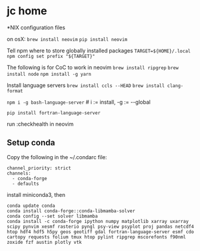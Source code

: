 # jc home

\*NIX configuration files

on osX:
`brew install neovim`
`pip install neovim`

Tell npm where to store globally installed packages
`TARGET=${HOME}/.local`
`npm config set prefix "${TARGET}"`

The following is for CoC to work in neovim
`brew install ripgrep`
`brew install node`
`npm install -g yarn`

Install language servers
`brew install ccls --HEAD`
`brew install clang-format`

`npm i -g bash-language-server` # i := install, -g := --global

`pip install fortran-language-server`

run :checkhealth in neovim

## Setup conda

Copy the following in the ~/.condarc file:

```[bash]
channel_priority: strict
channels:
  - conda-forge
  - defaults
```

install miniconda3, then

```[bash]
conda update conda
conda install conda-forge::conda-libmamba-solver
conda config --set solver libmamba
conda install -c conda-forge ipython numpy matplotlib xarray uxarray scipy pynvim xesmf rasterio pyngl psy-view psyplot proj pandas netcdf4 htop hdf4 hdf5 h5py geos geotiff gdal fortran-language-server esmf cdo cartopy requests folium tmux htop pylint ripgrep mscorefonts f90nml zoxide fzf austin plotly vtk
```

